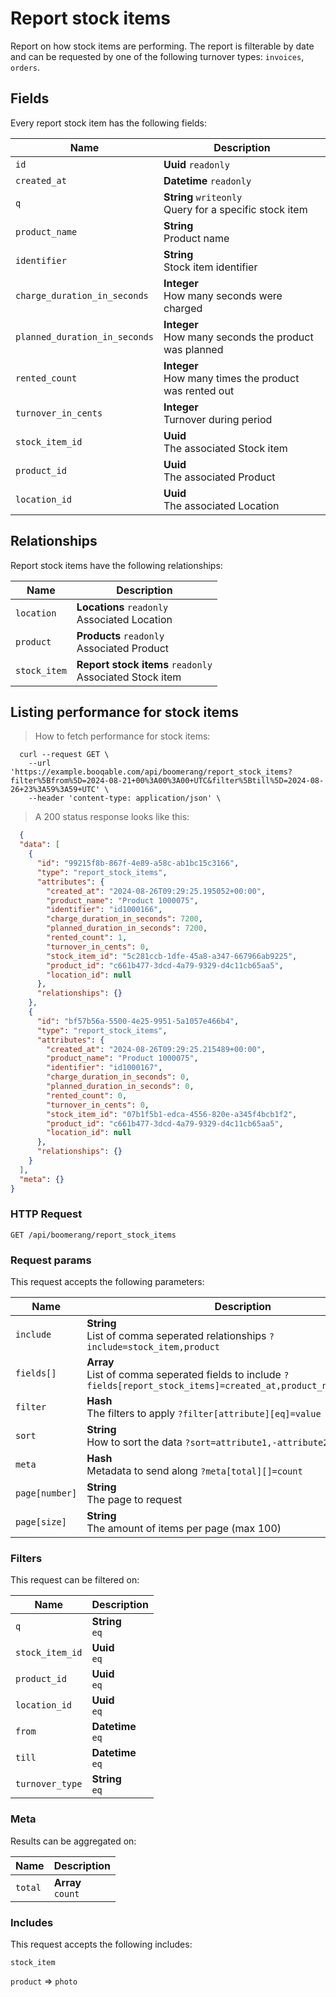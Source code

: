 # Report stock items

Report on how stock items are performing. The report is filterable by date and can be requested by one of the following turnover types: `invoices`, `orders`.

## Fields
Every report stock item has the following fields:

Name | Description
-- | --
`id` | **Uuid** `readonly`<br>
`created_at` | **Datetime** `readonly`<br>
`q` | **String** `writeonly`<br>Query for a specific stock item
`product_name` | **String** <br>Product name
`identifier` | **String** <br>Stock item identifier
`charge_duration_in_seconds` | **Integer** <br>How many seconds were charged
`planned_duration_in_seconds` | **Integer** <br>How many seconds the product was planned
`rented_count` | **Integer** <br>How many times the product was rented out
`turnover_in_cents` | **Integer** <br>Turnover during period
`stock_item_id` | **Uuid** <br>The associated Stock item
`product_id` | **Uuid** <br>The associated Product
`location_id` | **Uuid** <br>The associated Location


## Relationships
Report stock items have the following relationships:

Name | Description
-- | --
`location` | **Locations** `readonly`<br>Associated Location
`product` | **Products** `readonly`<br>Associated Product
`stock_item` | **Report stock items** `readonly`<br>Associated Stock item


## Listing performance for stock items



> How to fetch performance for stock items:

```shell
  curl --request GET \
    --url 'https://example.booqable.com/api/boomerang/report_stock_items?filter%5Bfrom%5D=2024-08-21+00%3A00%3A00+UTC&filter%5Btill%5D=2024-08-26+23%3A59%3A59+UTC' \
    --header 'content-type: application/json' \
```

> A 200 status response looks like this:

```json
  {
  "data": [
    {
      "id": "99215f8b-867f-4e89-a58c-ab1bc15c3166",
      "type": "report_stock_items",
      "attributes": {
        "created_at": "2024-08-26T09:29:25.195052+00:00",
        "product_name": "Product 1000075",
        "identifier": "id1000166",
        "charge_duration_in_seconds": 7200,
        "planned_duration_in_seconds": 7200,
        "rented_count": 1,
        "turnover_in_cents": 0,
        "stock_item_id": "5c281ccb-1dfe-45a8-a347-667966ab9225",
        "product_id": "c661b477-3dcd-4a79-9329-d4c11cb65aa5",
        "location_id": null
      },
      "relationships": {}
    },
    {
      "id": "bf57b56a-5500-4e25-9951-5a1057e466b4",
      "type": "report_stock_items",
      "attributes": {
        "created_at": "2024-08-26T09:29:25.215489+00:00",
        "product_name": "Product 1000075",
        "identifier": "id1000167",
        "charge_duration_in_seconds": 0,
        "planned_duration_in_seconds": 0,
        "rented_count": 0,
        "turnover_in_cents": 0,
        "stock_item_id": "07b1f5b1-edca-4556-820e-a345f4bcb1f2",
        "product_id": "c661b477-3dcd-4a79-9329-d4c11cb65aa5",
        "location_id": null
      },
      "relationships": {}
    }
  ],
  "meta": {}
}
```

### HTTP Request

`GET /api/boomerang/report_stock_items`

### Request params

This request accepts the following parameters:

Name | Description
-- | --
`include` | **String** <br>List of comma seperated relationships `?include=stock_item,product`
`fields[]` | **Array** <br>List of comma seperated fields to include `?fields[report_stock_items]=created_at,product_name,identifier`
`filter` | **Hash** <br>The filters to apply `?filter[attribute][eq]=value`
`sort` | **String** <br>How to sort the data `?sort=attribute1,-attribute2`
`meta` | **Hash** <br>Metadata to send along `?meta[total][]=count`
`page[number]` | **String** <br>The page to request
`page[size]` | **String** <br>The amount of items per page (max 100)


### Filters

This request can be filtered on:

Name | Description
-- | --
`q` | **String** <br>`eq`
`stock_item_id` | **Uuid** <br>`eq`
`product_id` | **Uuid** <br>`eq`
`location_id` | **Uuid** <br>`eq`
`from` | **Datetime** <br>`eq`
`till` | **Datetime** <br>`eq`
`turnover_type` | **String** <br>`eq`


### Meta

Results can be aggregated on:

Name | Description
-- | --
`total` | **Array** <br>`count`


### Includes

This request accepts the following includes:

`stock_item`


`product` => 
`photo`







